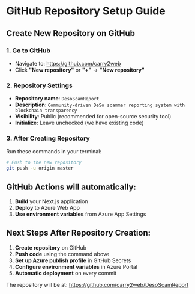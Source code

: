 # GitHub Repository Setup Guide

## Create New Repository on GitHub

### 1. Go to GitHub
- Navigate to: https://github.com/carry2web
- Click **"New repository"** or **"+"** → **"New repository"**

### 2. Repository Settings
- **Repository name**: `DesoScamReport`
- **Description**: `Community-driven DeSo scammer reporting system with blockchain transparency`
- **Visibility**: Public (recommended for open-source security tool)
- **Initialize**: Leave unchecked (we have existing code)

### 3. After Creating Repository
Run these commands in your terminal:

```bash
# Push to the new repository
git push -u origin master
```

## GitHub Actions will automatically:
1. **Build** your Next.js application
2. **Deploy** to Azure Web App
3. **Use environment variables** from Azure App Settings

## Next Steps After Repository Creation:
1. **Create repository** on GitHub
2. **Push code** using the command above
3. **Set up Azure publish profile** in GitHub Secrets
4. **Configure environment variables** in Azure Portal
5. **Automatic deployment** on every commit

The repository will be at: https://github.com/carry2web/DesoScamReport

